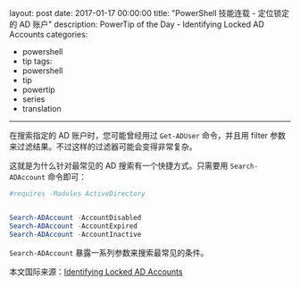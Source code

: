 layout: post
date: 2017-01-17 00:00:00
title: "PowerShell 技能连载 - 定位锁定的 AD 账户"
description: PowerTip of the Day - Identifying Locked AD Accounts
categories:
- powershell
- tip
tags:
- powershell
- tip
- powertip
- series
- translation
---
在搜索指定的 AD 账户时，您可能曾经用过 `Get-ADUser` 命令，并且用 filter 参数来过滤结果。不过这样的过滤器可能会变得非常复杂。

这就是为什么针对最常见的 AD 搜索有一个快捷方式。只需要用 `Search-ADAccount` 命令即可：

```powershell
#requires -Modules ActiveDirectory


Search-ADAccount -AccountDisabled 
Search-ADAccount -AccountExpired
Search-ADAccount -AccountInactive
```

`Search-ADAccount` 暴露一系列参数来搜索最常见的条件。

<!--more-->
本文国际来源：[Identifying Locked AD Accounts](http://community.idera.com/powershell/powertips/b/tips/posts/identifying-locked-ad-accounts)
